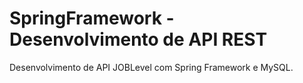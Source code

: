 # SpringFramework - Desenvolvimento de API REST

Desenvolvimento de API JOBLevel com Spring Framework e MySQL.
